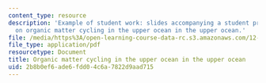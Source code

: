 ```yaml
---
content_type: resource
description: 'Example of student work: slides accompanying a student presentation
  on organic matter cycling in the upper ocean in the upper ocean.'
file: /media/https%3A/open-learning-course-data-rc.s3.amazonaws.com/12-759-marine-chemistry-seminar-spring-2006/2b8b0ef6ade6fdd04c6a7822d9aad715_CorgCycling.pdf
file_type: application/pdf
resourcetype: Document
title: Organic matter cycling in the upper ocean in the upper ocean
uid: 2b8b0ef6-ade6-fdd0-4c6a-7822d9aad715
---
```

